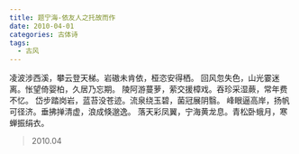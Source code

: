 ```yaml
---
title: 题宁海-依友人之托故而作
date: 2010-04-01
categories: 古体诗
tags:
  - 古风
---
```


凌波涉西溪，攀云登天梯。岩磝未肯依，桠恣安得栖。<!--more-->
回风忽失色，山光霎迷离。怅望倚婴柏，久居乃忘期。
陵阿游蔓萝，萦交援樟戏。吞珍采湿蕨，常年费不忆。
岱步踏岗岩，蓝苔没苍迹。流泉绕玉碧，菌冠展阴翳。
峰眼逼高岸，扬帆可径济。垂拂掸清虚，浪成倏邈逸。
落天彩凤翼，宁海黄龙息。青松卧蛾月，寒蝉振绢衣。

> 2010.04
